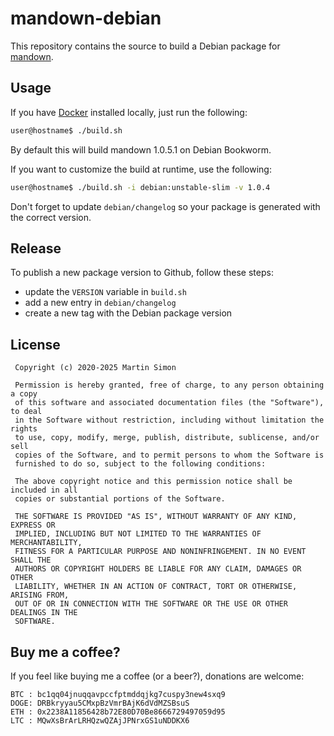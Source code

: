 # mandown-debian

This repository contains the source to build a Debian package for [mandown](https://github.com/Titor8115/mandown).

## Usage

If you have [Docker](https://www.docker.com/) installed locally, just run the following:

```bash
user@hostname$ ./build.sh
```
By default this will build mandown 1.0.5.1 on Debian Bookworm.

If you want to customize the build at runtime, use the following:

```bash
user@hostname$ ./build.sh -i debian:unstable-slim -v 1.0.4
```
Don't forget to update `debian/changelog` so your package is generated with the correct version.

## Release

To publish a new package version to Github, follow these steps:
  * update the `VERSION` variable in `build.sh`
  * add a new entry in `debian/changelog`
  * create a new tag with the Debian package version

## License

```
 Copyright (c) 2020-2025 Martin Simon

 Permission is hereby granted, free of charge, to any person obtaining a copy
 of this software and associated documentation files (the "Software"), to deal
 in the Software without restriction, including without limitation the rights
 to use, copy, modify, merge, publish, distribute, sublicense, and/or sell
 copies of the Software, and to permit persons to whom the Software is
 furnished to do so, subject to the following conditions:

 The above copyright notice and this permission notice shall be included in all
 copies or substantial portions of the Software.

 THE SOFTWARE IS PROVIDED "AS IS", WITHOUT WARRANTY OF ANY KIND, EXPRESS OR
 IMPLIED, INCLUDING BUT NOT LIMITED TO THE WARRANTIES OF MERCHANTABILITY,
 FITNESS FOR A PARTICULAR PURPOSE AND NONINFRINGEMENT. IN NO EVENT SHALL THE
 AUTHORS OR COPYRIGHT HOLDERS BE LIABLE FOR ANY CLAIM, DAMAGES OR OTHER
 LIABILITY, WHETHER IN AN ACTION OF CONTRACT, TORT OR OTHERWISE, ARISING FROM,
 OUT OF OR IN CONNECTION WITH THE SOFTWARE OR THE USE OR OTHER DEALINGS IN THE
 SOFTWARE.
```

## Buy me a coffee?

If you feel like buying me a coffee (or a beer?), donations are welcome:

```
BTC : bc1qq04jnuqqavpccfptmddqjkg7cuspy3new4sxq9
DOGE: DRBkryyau5CMxpBzVmrBAjK6dVdMZSBsuS
ETH : 0x2238A11856428b72E80D70Be8666729497059d95
LTC : MQwXsBrArLRHQzwQZAjJPNrxGS1uNDDKX6
```
